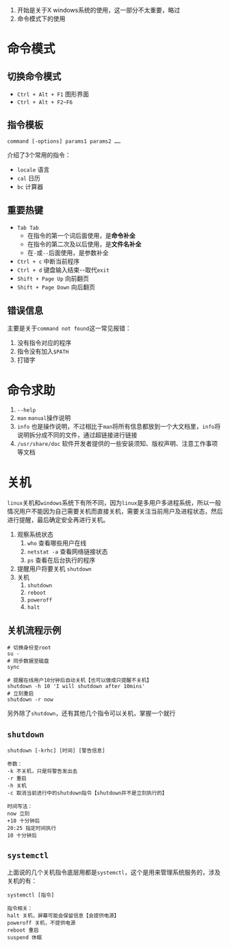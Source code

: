 
1. 开始是关于X windows系统的使用，这一部分不太重要，略过
2. 命令模式下的使用

# 命令模式
## 切换命令模式
- `Ctrl + Alt + F1` 图形界面
- `Ctrl + Alt + F2~F6`

## 指令模板
```shell
command [-options] params1 params2 ……
```

介绍了3个常用的指令：
- `locale` 语言
- `cal` 日历
- `bc` 计算器

## 重要热键
- `Tab Tab` 
  - 在指令的第一个词后面使用，是**命令补全**
  - 在指令的第二次及以后使用，是**文件名补全**
  - 在`-`或`--`后面使用，是参数补全
- `Ctrl + c` 中断当前程序
- `Ctrl + d` 键盘输入结束--取代`exit`
- `Shift + Page Up` 向前翻页
- `Shift + Page Down` 向后翻页

## 错误信息
主要是关于`command not found`这一常见报错：
1. 没有指令对应的程序
2. 指令没有加入`$PATH`
3. 打错字

# 命令求助
1. `--help`
2. `man` `manual`操作说明
3. `info` 也是操作说明，不过相比于`man`将所有信息都放到一个大文档里，`info`将说明拆分成不同的文件，通过超链接进行链接
4. `/usr/share/doc` 软件开发者提供的一些安装须知、版权声明、注意工作事项等文档

# 关机
`linux`关机和`windows`系统下有所不同，因为`linux`是多用户多进程系统，所以一般情况用户不能因为自己需要关机而直接关机，需要关注当前用户及进程状态，然后进行提醒，最后确定安全再进行关机。

1. 观察系统状态
   1. `who` 查看哪些用户在线
   2. `netstat -a` 查看网络链接状态
   3. `ps` 查看在后台执行的程序
2. 提醒用户将要关机 `shutdown`
3. 关机
   1. `shutdown`
   2. `reboot`
   3. `poweroff`
   4. `halt` 

## 关机流程示例
```shell
# 切换身份至root
su -
# 同步数据至磁盘
sync 

# 提醒在线用户10分钟后自动关机【也可以做成只提醒不关机】
shutdown -h 10 'I will shutdown after 10mins'
# 立刻重启
shutdown -r now
```

另外除了`shutdown`，还有其他几个指令可以关机，掌握一个就行

## `shutdown`
```shell
shutdown [-krhc] [时间] [警告信息]

参数：
-k 不关机，只是将警告发出去
-r 重启
-h 关机
-c 取消当前进行中的shutdown指令【shutdown并不是立刻执行的】

时间写法：
now 立刻
+10 十分钟后
20:25 指定时间执行
10 十分钟后
```

## `systemctl`
上面说的几个关机指令底层用都是`systemctl`，这个是用来管理系统服务的，涉及关机的有：
```shell
systemctl [指令]

指令相关：
halt 关机，屏幕可能会保留信息【会提供电源】
poweroff 关机，不提供电源
reboot 重启
suspend 休眠
```